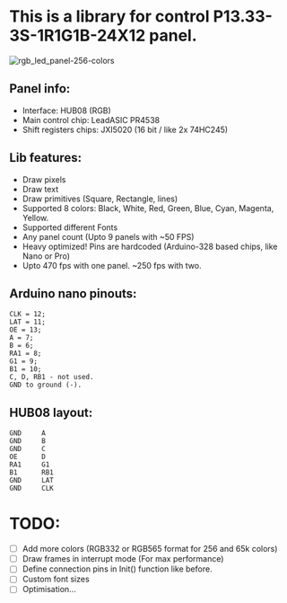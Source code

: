 # This is a library for control P13.33-3S-1R1G1B-24X12 panel.

![rgb_led_panel-256-colors](https://user-images.githubusercontent.com/3135063/31408403-d60eb444-ae21-11e7-8faa-995eb9f5a869.jpg)

## Panel info:
* Interface: HUB08 (RGB)
* Main control chip: LeadASIC PR4538
* Shift registers chips: JXI5020 (16 bit / like 2x 74HC245)

## Lib features:
* Draw pixels
* Draw text
* Draw primitives (Square, Rectangle, lines)
* Supported 8 colors: Black, White, Red, Green, Blue, Cyan, Magenta, Yellow.
* Supported different Fonts
* Any panel count (Upto 9 panels with ~50 FPS)
* Heavy optimized! Pins are hardcoded (Arduino-328 based chips, like Nano or Pro)
* Upto 470 fps with one panel. ~250 fps with two.

## Arduino nano pinouts:
	CLK = 12;
	LAT = 11;
	OE = 13;
	A = 7;
	B = 6;
	RA1 = 8;
	G1 = 9;
	B1 = 10;
	C, D, RB1 - not used.
	GND to ground (-).

## HUB08 layout:
	GND		A
	GND		B
	GND		C
	OE		D
	RA1		G1
	B1		RB1
	GND		LAT
	GND		CLK


# TODO:
- [ ] Add more colors (RGB332 or RGB565 format for 256 and 65k colors)
- [ ] Draw frames in interrupt mode (For max performance)
- [ ] Define connection pins in Init() function like before.
- [ ] Custom font sizes
- [ ] Optimisation...
